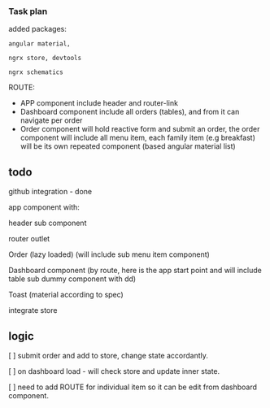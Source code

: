 ### Task plan

added packages: 

    angular material,

    ngrx store, devtools

    ngrx schematics
    


ROUTE:
- APP component include header and router-link
- Dashboard component include all orders (tables), and from it can navigate per order
- Order component will hold reactive form and submit an order, the order component will include all menu item, each family item (e.g breakfast) will be its own repeated component (based angular material list)


## todo
github integration - done

app component with:

header sub component

router outlet

Order (lazy loaded) (will include sub menu item component)

Dashboard component (by route, here is the app start point and will include table sub dummy component with dd)

Toast (material according to spec)

integrate store

 

## logic 


[ ] submit order and add to store, change state accordantly.

[ ] on dashboard load - will check store and update inner state.

[ ] need to add ROUTE for individual item so it can be edit from dashboard component.


